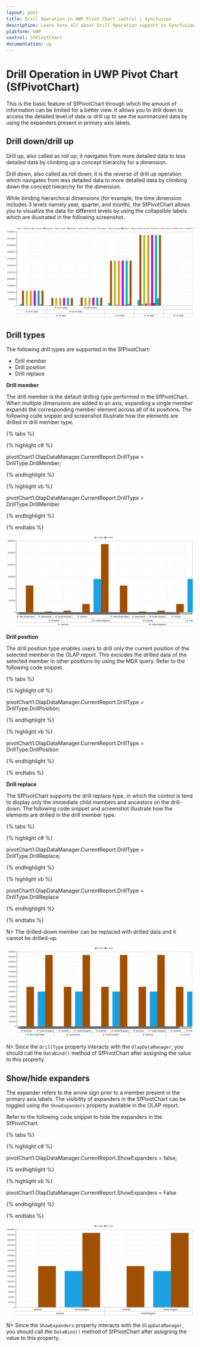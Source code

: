 ```yaml
---
layout: post
title: Drill Operation in UWP Pivot Chart control | Syncfusion
description: Learn here all about Drill Operation support in Syncfusion UWP Pivot Chart (SfPivotChart) control and more.
platform: UWP
control: SfPivotChart
documentation: ug
---
```


# Drill Operation in UWP Pivot Chart (SfPivotChart)

This is the basic feature of SfPivotChart through which the amount of information can be limited for a better view. It allows you to drill down to access the detailed level of data or drill up to see the summarized data by using the expanders present in primary axis labels.

## Drill down/drill up

Drill up, also called as roll up; it navigates from more detailed data to less detailed data by climbing up a concept hierarchy for a dimension.

Drill down, also called as roll down; it is the reverse of drill up operation which navigates from less detailed data to more detailed data by climbing down the concept hierarchy for the dimension.

While binding hierarchical dimensions (for example, the time dimension includes 3 levels namely year, quarter, and month), the SfPivotChart allows you to visualize the data for different levels by using the collapsible labels which are illustrated in the following screenshot.

![Drill-operation](Drill-Operation_images/Drill-operation.png)

## Drill types

The following drill types are supported in the SfPivotChart:

* Drill member
* Drill position
* Drill replace

**Drill member**

The drill member is the default drilling type performed in the SfPivotChart. When multiple dimensions are added in an axis, expanding a single member expands the corresponding member element across all of its positions. The following code snippet and screenshot illustrate how the elements are drilled in drill member type.

{% tabs %}

{% highlight c# %}

pivotChart1.OlapDataManager.CurrentReport.DrillType = DrillType.DrillMember;

{% endhighlight %}

{% highlight vb %}

pivotChart1.OlapDataManager.CurrentReport.DrillType = DrillType.DrillMember

{% endhighlight %}

{% endtabs %}

![Drill-member](Drill-Operation_images/Drill-member.png)

**Drill position**

The drill position type enables users to drill only the current position of the selected member in the OLAP report. This excludes the drilled data of the selected member in other positions by using the MDX query. Refer to the following code snippet.

{% tabs %}

{% highlight c# %}

pivotChart1.OlapDataManager.CurrentReport.DrillType = DrillType.DrillPosition;

{% endhighlight %}

{% highlight vb %}

pivotChart1.OlapDataManager.CurrentReport.DrillType = DrillType.DrillPosition

{% endhighlight %}

{% endtabs %}

**Drill replace**

The SfPivotChart supports the drill replace type, in which the control is tend to display only the immediate child members and ancestors on the drill-down. The following code snippet and screenshot illustrate how the elements are drilled in the drill member type.

{% tabs %}

{% highlight c# %}

pivotChart1.OlapDataManager.CurrentReport.DrillType = DrillType.DrillReplace;

{% endhighlight %}

{% highlight vb %}

pivotChart1.OlapDataManager.CurrentReport.DrillType = DrillType.DrillReplace

{% endhighlight %}

{% endtabs %}

N> The drilled-down member can be replaced with drilled data and it cannot be drilled-up.

![Drill-replace](Drill-Operation_images/Drill-replace.png)

N> Since the `DrillType` property interacts with the `OlapDataManager`, you should call the `DataBind()` method of SfPivotChart after assigning the value to this property.

## Show/hide expanders

The expander refers to the arrow sign prior to a member present in the primary axis labels. The visibility of expanders in the SfPivotChart can be toggled using the `ShowExpanders` property available in the OLAP report.

Refer to the following code snippet to hide the expanders in the SfPivotChart.

{% tabs %}

{% highlight c# %}

pivotChart1.OlapDataManager.CurrentReport.ShowExpanders = false;

{% endhighlight %}

{% highlight vb %}

pivotChart1.OlapDataManager.CurrentReport.ShowExpanders = False

{% endhighlight %}

{% endtabs %}

![Drill-operation-hide-expanders](Drill-Operation_images/Drill-operation-hide-expanders.png)

N> Since the `ShowExpanders` property interacts with the `OlapDataManager`, you should call the `DataBind()` method of SfPivotChart after assigning the value to this property.

